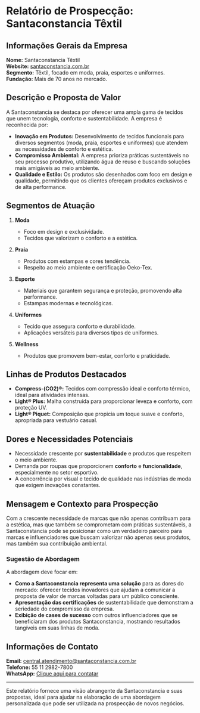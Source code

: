 # Relatório de Prospecção: Santaconstancia Têxtil

## Informações Gerais da Empresa
**Nome:** Santaconstancia Têxtil  
**Website:** [santaconstancia.com.br](http://www.santaconstancia.com.br)  
**Segmento:** Têxtil, focado em moda, praia, esportes e uniformes.  
**Fundação:** Mais de 70 anos no mercado.

## Descrição e Proposta de Valor
A Santaconstancia se destaca por oferecer uma ampla gama de tecidos que unem tecnologia, conforto e sustentabilidade. A empresa é reconhecida por:
- **Inovação em Produtos:** Desenvolvimento de tecidos funcionais para diversos segmentos (moda, praia, esportes e uniformes) que atendem as necessidades de conforto e estética.
- **Compromisso Ambiental:** A empresa prioriza práticas sustentáveis no seu processo produtivo, utilizando água de reuso e buscando soluções mais amigáveis ao meio ambiente.
- **Qualidade e Estilo:** Os produtos são desenhados com foco em design e qualidade, permitindo que os clientes ofereçam produtos exclusivos e de alta performance.

## Segmentos de Atuação
1. **Moda**
   - Foco em design e exclusividade.
   - Tecidos que valorizam o conforto e a estética.

2. **Praia**
   - Produtos com estampas e cores tendência.
   - Respeito ao meio ambiente e certificação Oeko-Tex.

3. **Esporte**
   - Materiais que garantem segurança e proteção, promovendo alta performance.
   - Estampas modernas e tecnológicas.

4. **Uniformes**
   - Tecido que assegura conforto e durabilidade.
   - Aplicações versáteis para diversos tipos de uniformes.

5. **Wellness**
   - Produtos que promovem bem-estar, conforto e praticidade.

## Linhas de Produtos Destacados
- **Compress-(CO2)®:** Tecidos com compressão ideal e conforto térmico, ideal para atividades intensas.
- **Light® Plus:** Malha construída para proporcionar leveza e conforto, com proteção UV.
- **Light® Piquet:** Composição que propicia um toque suave e conforto, apropriada para vestuário casual.

## Dores e Necessidades Potenciais
- Necessidade crescente por **sustentabilidade** e produtos que respeitem o meio ambiente.
- Demanda por roupas que proporcionem **conforto** e **funcionalidade**, especialmente no setor esportivo.
- A concorrência por visual e tecido de qualidade nas indústrias de moda que exigem inovações constantes.

## Mensagem e Contexto para Prospecção
Com a crescente necessidade de marcas que não apenas contribuam para a estética, mas que também se comprometam com práticas sustentáveis, a Santaconstancia pode se posicionar como um verdadeiro parceiro para marcas e influenciadores que buscam valorizar não apenas seus produtos, mas também sua contribuição ambiental.

### Sugestão de Abordagem
A abordagem deve focar em:
- **Como a Santaconstancia representa uma solução** para as dores do mercado: oferecer tecidos inovadores que ajudam a comunicar a proposta de valor de marcas voltadas para um público consciente.
- **Apresentação das certificações** de sustentabilidade que demonstram a seriedade do compromisso da empresa.
- **Exibição de cases de sucesso** com outros influenciadores que se beneficiaram dos produtos Santaconstancia, mostrando resultados tangíveis em suas linhas de moda.

## Informações de Contato
**Email:** central.atendimento@santaconstancia.com.br  
**Telefone:** 55 11 2982-7800  
**WhatsApp:** [Clique aqui para contatar](https://wa.me/551129827900)

---

Este relatório fornece uma visão abrangente da Santaconstancia e suas propostas, ideal para ajudar na elaboração de uma abordagem personalizada que pode ser utilizada na prospecção de novos negócios.